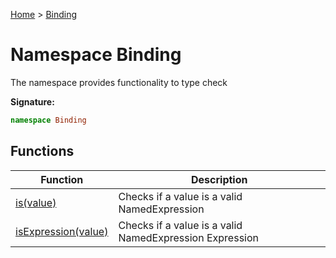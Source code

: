 [Home](../index.md) &gt; [Binding](./binding.md)

# Namespace Binding

The namespace provides functionality to type check

<b>Signature:</b>

```typescript
namespace Binding 
```

## Functions

|  Function | Description |
|  --- | --- |
|  [is(value)](./binding/variables/is_1.md) | Checks if a value is a valid NamedExpression |
|  [isExpression(value)](./binding/variables/isexpression_1.md) | Checks if a value is a valid NamedExpression Expression |

